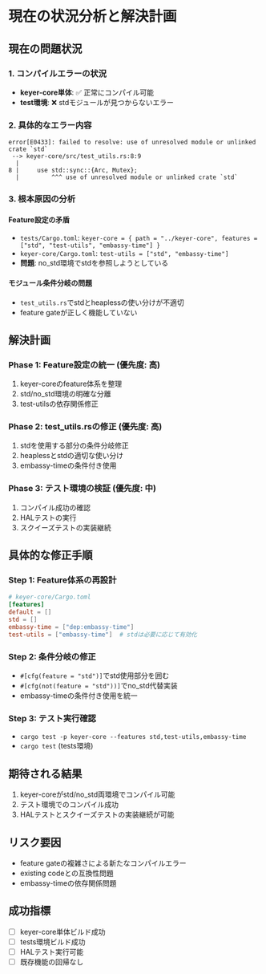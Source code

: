 # 現在の状況分析と解決計画

## 現在の問題状況

### 1. コンパイルエラーの状況
- **keyer-core単体**: ✅ 正常にコンパイル可能
- **test環境**: ❌ stdモジュールが見つからないエラー

### 2. 具体的なエラー内容
```
error[E0433]: failed to resolve: use of unresolved module or unlinked crate `std`
 --> keyer-core/src/test_utils.rs:8:9
  |
8 |     use std::sync::{Arc, Mutex};
  |         ^^^ use of unresolved module or unlinked crate `std`
```

### 3. 根本原因の分析

#### Feature設定の矛盾
- `tests/Cargo.toml`: `keyer-core = { path = "../keyer-core", features = ["std", "test-utils", "embassy-time"] }`
- `keyer-core/Cargo.toml`: `test-utils = ["std", "embassy-time"]`
- **問題**: no_std環境でstdを参照しようとしている

#### モジュール条件分岐の問題
- `test_utils.rs`でstdとheaplessの使い分けが不適切
- feature gateが正しく機能していない

## 解決計画

### Phase 1: Feature設定の統一 (優先度: 高)
1. keyer-coreのfeature体系を整理
2. std/no_std環境の明確な分離
3. test-utilsの依存関係修正

### Phase 2: test_utils.rsの修正 (優先度: 高)
1. stdを使用する部分の条件分岐修正
2. heaplessとstdの適切な使い分け
3. embassy-timeの条件付き使用

### Phase 3: テスト環境の検証 (優先度: 中)
1. コンパイル成功の確認
2. HALテストの実行
3. スクイーズテストの実装継続

## 具体的な修正手順

### Step 1: Feature体系の再設計
```toml
# keyer-core/Cargo.toml
[features]
default = []
std = []
embassy-time = ["dep:embassy-time"]
test-utils = ["embassy-time"]  # stdは必要に応じて有効化
```

### Step 2: 条件分岐の修正
- `#[cfg(feature = "std")]`でstd使用部分を囲む
- `#[cfg(not(feature = "std"))]`でno_std代替実装
- embassy-timeの条件付き使用を統一

### Step 3: テスト実行確認
- `cargo test -p keyer-core --features std,test-utils,embassy-time`
- `cargo test` (tests環境)

## 期待される結果
1. keyer-coreがstd/no_std両環境でコンパイル可能
2. テスト環境でのコンパイル成功
3. HALテストとスクイーズテストの実装継続が可能

## リスク要因
- feature gateの複雑さによる新たなコンパイルエラー
- existing codeとの互換性問題
- embassy-timeの依存関係問題

## 成功指標
- [ ] keyer-core単体ビルド成功
- [ ] tests環境ビルド成功
- [ ] HALテスト実行可能
- [ ] 既存機能の回帰なし